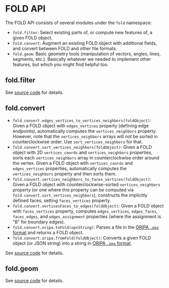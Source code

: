 # FOLD API

The FOLD API consists of several modules under the `fold` namespace:

* `fold.filter`: Select existing parts of, or compute new features of,
  a given FOLD object.
* `fold.convert`: Augment an existing FOLD object with additional fields,
  and convert between FOLD and other file formats.
* `fold.geom`: Basic geometry tools (manipulation of vectors, angles,
  lines, segments, etc.).  Basically whatever we needed to implement other
  features, but which you might find helpful too.

## fold.filter

See [source code](https://github.com/edemaine/fold/blob/master/src/filter.coffee)
for details.

## fold.convert

* `fold.convert.edges_vertices_to_vertices_neighbors(foldObject)`:
  Given a FOLD object with `edges_vertices` property (defining edge
  endpoints), automatically computes the `vertices_neighbors` property.
  However, note that the `vertices_neighbors` arrays will *not* be sorted
  in counterclockwise order.  Use `sort_vertices_neighbors` for that.
* `fold.convert.sort_vertices_neighbors(foldObject)`:
  Given a FOLD object with 2D `vertices_coords` and `vertices_neighbors`
  properties, sorts each `vertices_neighbors` array in counterclockwise
  order around the vertex.  Given a FOLD object with `vertices_coords` and
  `edges_vertices` properties, automatically computes the `vertices_neighbors`
  property and then sorts them.
* `fold.convert.vertices_neighbors_to_faces_vertices(foldObject)`:
  Given a FOLD object with counterclockwise-sorted `vertices_neighbors`
  property (or one where this property can be computed via
  `fold.convert.sort_vertices_neighbors`),
  constructs the implicitly defined faces, setting `faces_vertices` property.
* `fold.convert.verticesFaces_to_edges(foldObject)`:
  Given a FOLD object with `faces_vertices` property, computes
  `edges_vertices`, `edges_faces`, `faces_edges`, and `edges_assignment`
  properties (where the assignment is "B" for boundary edges).
* `fold.convert.oripa.toFold(opxString)`: Parses a file in the
  [ORIPA `.opx` format](http://mitani.cs.tsukuba.ac.jp/oripa/) and
  returns a FOLD object.
* `fold.convert.oripa.fromFold(foldObject)`: Converts a given FOLD object
  (or JSON string) into a string in
  [ORIPA `.opx` format](http://mitani.cs.tsukuba.ac.jp/oripa/).

See [source code](https://github.com/edemaine/fold/blob/master/src/convert.coffee)
for details.

## fold.geom

See [source code](https://github.com/edemaine/fold/blob/master/src/geom.coffee)
for details.
